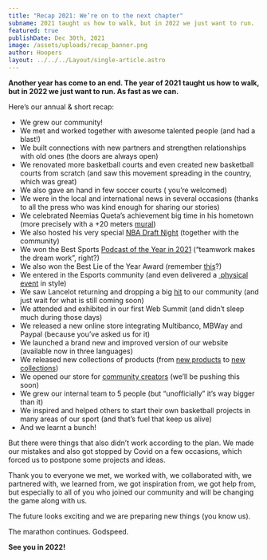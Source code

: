 ```yaml
---
title: "Recap 2021: We’re on to the next chapter"
subname: 2021 taught us how to walk, but in 2022 we just want to run.
featured: true
publishDate: Dec 30th, 2021
image: /assets/uploads/recap_banner.png
author: Hoopers
layout: ../../../Layout/single-article.astro
---
```

**Another year has come to an end. The year of 2021 taught us how to walk, but in 2022 we just want to run. As fast as we can.** 

Here’s our annual & short recap:

* We grew our community! 
* We met and worked together with awesome talented people (and had a blast!)
* We built connections with new partners and strengthen relationships with old ones (the doors are always open)
* We renovated more basketball courts and even created new basketball courts from scratch (and saw this movement spreading in the country, which was great)
* We also gave an hand in few soccer courts ( you’re welcomed)
* We were in the local and international news in several occasions (thanks to all the press who was kind enough for sharing our stories)
* We celebrated Neemias Queta’s achievement big time in his hometown (more precisely with a +20 meters [mural](https://www.instagram.com/p/CR2C-DgBM1M/))
* We also hosted his very special [NBA Draft Night](https://www.youtube.com/watch?v=XDhLj-yavpI) (together with the community)
* We won the Best Sports [Podcast of the Year in 2021](https://podes.pt/vencedores/) (“teamwork makes the dream work”, right?)
* We also won the Best Lie of the Year Award (remember [this](https://hoopers.club/posts/articles/2021-10-12-hoopers-lan%C3%A7a-novo-campo-ic%C3%B3nico-no-canal-do-suez/)?)
* We entered in the Esports community (and even delivered a [ ](https://www.instagram.com/p/CRrehnahxPi/)[physical event](https://www.instagram.com/p/CRrehnahxPi/) in style)
* We saw Lancelot returning and dropping a big [hit](https://open.spotify.com/album/6EhS1OTh45xjmt75lsuojx) to our community (and just wait for what is still coming soon)
* We attended and exhibited in our first Web Summit (and didn’t sleep much during those days)
* We released a new online store integrating Multibanco, MBWay and Paypal (because you’ve asked us for it)
* We launched a brand new and improved version of our website (available now in three languages)
* We released new collections of products (from [new products](https://hoopers.store/collections/todos-produtos) to [new collections](https://hoopers.store/collections/box))
* We opened our store for [community creators](https://hoopers.store/collections/bolas/products/hoopers-x-maze-005) (we’ll be pushing this soon)
* We grew our internal team to 5 people (but “unofficially” it’s way bigger than it)
* We inspired and helped others to start their own basketball projects in many areas of our sport (and that’s fuel that keep us alive)
* And we learnt a bunch!

But there were things that also didn’t work according to the plan. We made our mistakes and also got stopped by Covid on a few occasions, which forced us to postpone some projects and ideas.

Thank you to everyone we met, we worked with, we collaborated with, we partnered with, we learned from, we got inspiration from, we got help from, but especially to all of you who joined our community and will be changing the game along with us.

The future looks exciting and we are preparing new things (you know us).

The marathon continues. Godspeed.

**See you in 2022!**